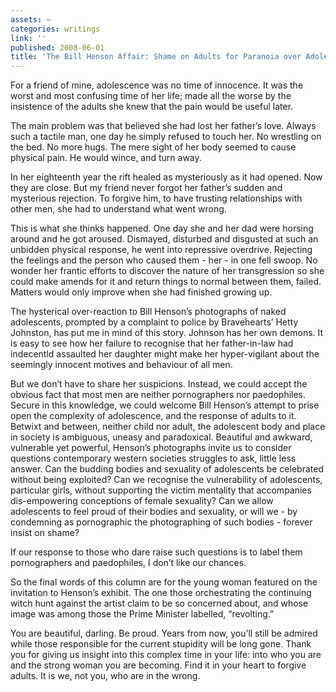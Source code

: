 ```yaml
---
assets: ~
categories: writings
link: ''
published: 2008-06-01
title: 'The Bill Henson Affair: Shame on Adults for Paranoia over Adolescence'
---
```

For a friend of mine, adolescence was no time of innocence. It was the
worst and most confusing time of her life; made all the worse by the
insistence of the adults she knew that the pain would be useful later.

The main problem was that believed she had lost her father’s love.
Always such a tactile man, one day he simply refused to touch her. No
wrestling on the bed. No more hugs. The mere sight of her body seemed to
cause physical pain. He would wince, and turn away.

In her eighteenth year the rift healed as mysteriously as it had opened.
Now they are close. But my friend never forgot her father’s sudden and
mysterious rejection. To forgive him, to have trusting relationships
with other men, she had to understand what went wrong.

This is what she thinks happened. One day she and her dad were horsing
around and he got aroused. Dismayed, disturbed and disgusted at such an
unbidden physical response, he went into repressive overdrive. Rejecting
the feelings and the person who caused them - her - in one fell swoop.
No wonder her frantic efforts to discover the nature of her
transgression so she could make amends for it and return things to
normal between them, failed. Matters would only improve when she had
finished growing up.

The hysterical over-reaction to Bill Henson’s photographs of naked
adolescents, prompted by a complaint to police by Bravehearts’ Hetty
Johnston, has put me in mind of this story. Johnson has her own demons.
It is easy to see how her failure to recognise that her father-in-law
had indecentld assaulted her daughter might make her hyper-vigilant
about the seemingly innocent motives and behaviour of all men.

But we don’t have to share her suspicions. Instead, we could accept the
obvious fact that most men are neither pornographers nor paedophiles.
Secure in this knowledge, we could welcome Bill Henson’s attempt to
prise open the complexity of adolescence, and the response of adults to
it. Betwixt and between, neither child nor adult, the adolescent body
and place in society is ambiguous, uneasy and paradoxical. Beautiful and
awkward, vulnerable yet powerful, Henson’s photographs invite us to
consider questions contemporary western societies struggles to ask,
little less answer. Can the budding bodies and sexuality of adolescents
be celebrated without being exploited? Can we recognise the
vulnerability of adolescents, particular girls, without supporting the
victim mentality that accompanies dis-empowering conceptions of female
sexuality? Can we allow adolescents to feel proud of their bodies and
sexuality, or will we - by condemning as pornographic the photographing
of such bodies - forever insist on shame?

If our response to those who dare raise such questions is to label them
pornographers and paedophiles, I don’t like our chances.

So the final words of this column are for the young woman featured on
the invitation to Henson’s exhibit. The one those orchestrating the
continuing witch hunt against the artist claim to be so concerned about,
and whose image was among those the Prime Minister labelled,
“revolting.”

You are beautiful, darling. Be proud. Years from now, you’ll still be
admired while those responsible for the current stupidity will be long
gone. Thank you for giving us insight into this complex time in your
life: into who you are and the strong woman you are becoming. Find it in
your heart to forgive adults. It is we, not you, who are in the wrong.